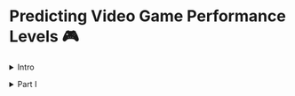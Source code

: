 # Predicting Video Game Performance Levels 🎮
<details>
<summary>Intro</summary>

## Doc Overview 📄

This project was the 2nd capstone for my Thinkful coursework. The "Capstone_2.ipynb" file is the Jupyter Notebook containing my code for the project.

The other file, "Predicting Video Game Performance", is the slide deck that was used for the presentation.

## Background ✨

Video games are a large industry in the United States. In 2020, a year where several people were at home due to the pandemic,
the $56.9 billion industry was 27% higher than 2019. With such a large industry, being able to predict which games
will perform well or not-so-well can be useful for a variety of reasons. A video game franchise can use this knowledge to
determine which games to promote so they can maximize sales or the information can be used to help determine what kind of
games to invest in before they're actually released. In this project, I explore some methods for predicting how well
a video game will perform in the global market.</details>

<details>
<summary>Part I</summary>

This section goes over the dataset, exploration, and model preparation portions of the project.

## The Dataset 🗄️

The dataset can be found on [Kaggle](https://www.kaggle.com/gregorut/videogamesales). It contains 16,598 records
of video game data scraped from [VGChartz](https://www.vgchartz.com/). 

The following columns were in the original file:

* Rank
* Name
* Platform
* Year
* Genre
* Publisher
* NA_Sales
* EU_Sales
* JP_Sales
* Other_Sales
* Global_Sales

## Feature Engineering 👨🏽‍🔬

In an effort to help address class imbalances in the platform and publisher variables, the platforms were merged based on
their console type. For example: Game Boy Advance, Nintendo 64, 3DS, and others were merged into a "Nintendo Console" class.
This merging of classes can be seen in the next 2 images.

![](images/vg_platform.png)
![](images/vg_merged_platforms.png)
</details>

